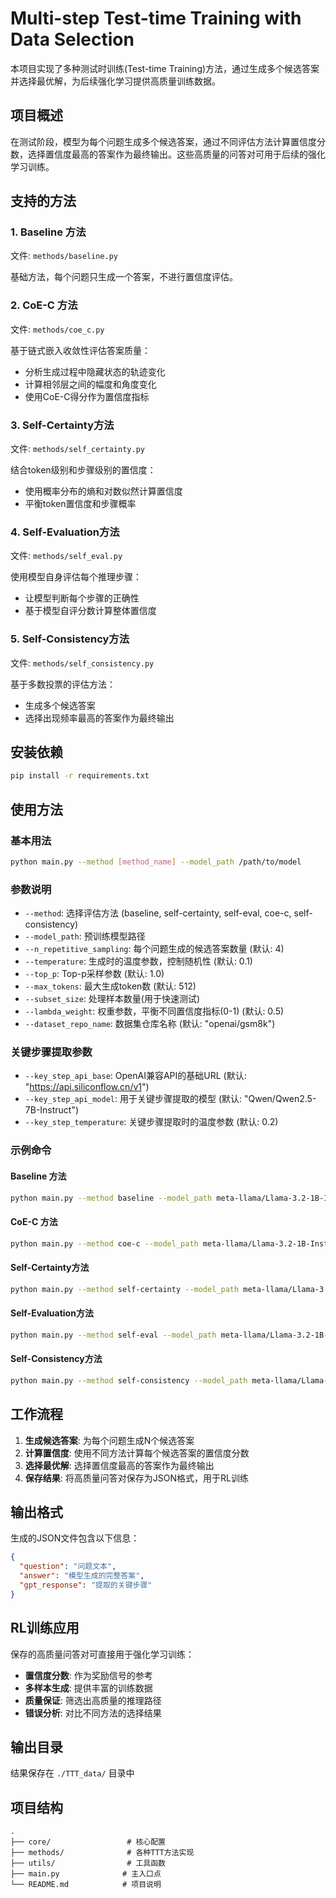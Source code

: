 # Multi-step Test-time Training with Data Selection

本项目实现了多种测试时训练(Test-time Training)方法，通过生成多个候选答案并选择最优解，为后续强化学习提供高质量训练数据。

## 项目概述

在测试阶段，模型为每个问题生成多个候选答案，通过不同评估方法计算置信度分数，选择置信度最高的答案作为最终输出。这些高质量的问答对可用于后续的强化学习训练。

## 支持的方法

### 1. Baseline 方法
文件: `methods/baseline.py`

基础方法，每个问题只生成一个答案，不进行置信度评估。

### 2. CoE-C 方法 
文件: `methods/coe_c.py`

基于链式嵌入收敛性评估答案质量：
- 分析生成过程中隐藏状态的轨迹变化
- 计算相邻层之间的幅度和角度变化
- 使用CoE-C得分作为置信度指标

### 3. Self-Certainty方法
文件: `methods/self_certainty.py`

结合token级别和步骤级别的置信度：
- 使用概率分布的熵和对数似然计算置信度
- 平衡token置信度和步骤概率

### 4. Self-Evaluation方法
文件: `methods/self_eval.py`

使用模型自身评估每个推理步骤：
- 让模型判断每个步骤的正确性
- 基于模型自评分数计算整体置信度

### 5. Self-Consistency方法
文件: `methods/self_consistency.py`

基于多数投票的评估方法：
- 生成多个候选答案
- 选择出现频率最高的答案作为最终输出

## 安装依赖

```bash
pip install -r requirements.txt
```

## 使用方法

### 基本用法

```bash
python main.py --method [method_name] --model_path /path/to/model
```

### 参数说明

- `--method`: 选择评估方法 (baseline, self-certainty, self-eval, coe-c, self-consistency)
- `--model_path`: 预训练模型路径
- `--n_repetitive_sampling`: 每个问题生成的候选答案数量 (默认: 4)
- `--temperature`: 生成时的温度参数，控制随机性 (默认: 0.1)
- `--top_p`: Top-p采样参数 (默认: 1.0)
- `--max_tokens`: 最大生成token数 (默认: 512)
- `--subset_size`: 处理样本数量(用于快速测试)
- `--lambda_weight`: 权重参数，平衡不同置信度指标(0-1) (默认: 0.5)
- `--dataset_repo_name`: 数据集仓库名称 (默认: "openai/gsm8k")

### 关键步骤提取参数

- `--key_step_api_base`: OpenAI兼容API的基础URL (默认: "https://api.siliconflow.cn/v1")
- `--key_step_api_model`: 用于关键步骤提取的模型 (默认: "Qwen/Qwen2.5-7B-Instruct")
- `--key_step_temperature`: 关键步骤提取时的温度参数 (默认: 0.2)

### 示例命令

#### Baseline 方法
```bash
python main.py --method baseline --model_path meta-llama/Llama-3.2-1B-Instruct
```

#### CoE-C 方法
```bash
python main.py --method coe-c --model_path meta-llama/Llama-3.2-1B-Instruct --lambda_weight 0.5
```

#### Self-Certainty方法
```bash
python main.py --method self-certainty --model_path meta-llama/Llama-3.2-1B-Instruct --lambda_weight 0.5
```

#### Self-Evaluation方法
```bash
python main.py --method self-eval --model_path meta-llama/Llama-3.2-1B-Instruct --lambda_weight 0.5
```

#### Self-Consistency方法
```bash
python main.py --method self-consistency --model_path meta-llama/Llama-3.2-1B-Instruct
```

## 工作流程

1. **生成候选答案**: 为每个问题生成N个候选答案
2. **计算置信度**: 使用不同方法计算每个候选答案的置信度分数
3. **选择最优解**: 选择置信度最高的答案作为最终输出
4. **保存结果**: 将高质量问答对保存为JSON格式，用于RL训练

## 输出格式

生成的JSON文件包含以下信息：
```json
{
  "question": "问题文本",
  "answer": "模型生成的完整答案",
  "gpt_response": "提取的关键步骤"
}
```

## RL训练应用

保存的高质量问答对可直接用于强化学习训练：
- **置信度分数**: 作为奖励信号的参考
- **多样本生成**: 提供丰富的训练数据
- **质量保证**: 筛选出高质量的推理路径
- **错误分析**: 对比不同方法的选择结果

## 输出目录

结果保存在 `./TTT_data/` 目录中

## 项目结构

```
.
├── core/                 # 核心配置
├── methods/              # 各种TTT方法实现
├── utils/                # 工具函数
├── main.py              # 主入口点
└── README.md            # 项目说明
```